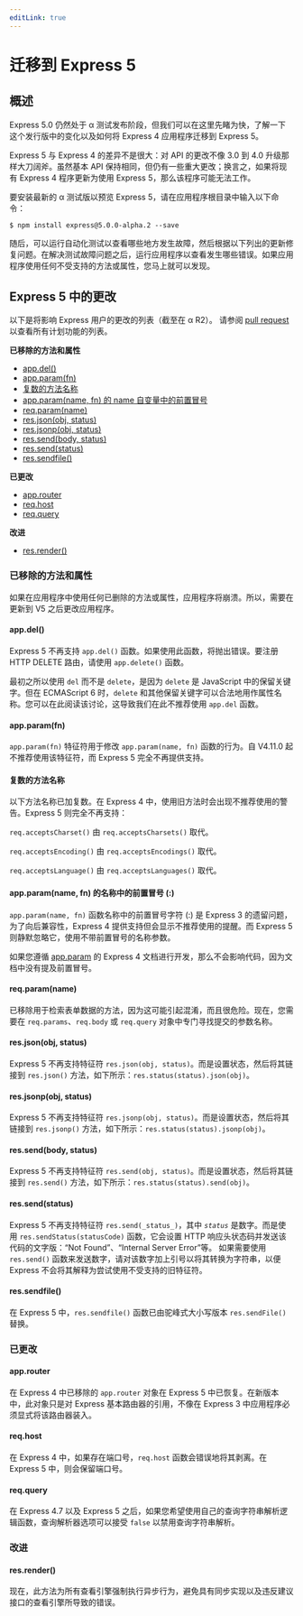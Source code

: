```yaml
---
editLink: true
---
```


# 迁移到 Express 5

## 概述

Express 5.0 仍然处于 α 测试发布阶段，但我们可以在这里先睹为快，了解一下这个发行版中的变化以及如何将 Express 4 应用程序迁移到 Express 5。

Express 5 与 Express 4 的差异不是很大：对 API 的更改不像 3.0 到 4.0 升级那样大刀阔斧。虽然基本 API 保持相同，但仍有一些重大更改；换言之，如果将现有 Express 4 程序更新为使用 Express 5，那么该程序可能无法工作。

要安装最新的 α 测试版以预览 Express 5，请在应用程序根目录中输入以下命令：

```
$ npm install express@5.0.0-alpha.2 --save
```

随后，可以运行自动化测试以查看哪些地方发生故障，然后根据以下列出的更新修复问题。在解决测试故障问题之后，运行应用程序以查看发生哪些错误。如果应用程序使用任何不受支持的方法或属性，您马上就可以发现。

## Express 5 中的更改

以下是将影响 Express 用户的更改的列表（截至在 α R2）。 请参阅 [pull request](https://github.com/expressjs/express/pull/2237) 以查看所有计划功能的列表。

**已移除的方法和属性**

- [app.del()](http://expressjs.com/zh-cn/guide/migrating-5.html#app.del)
- [app.param(fn)](http://expressjs.com/zh-cn/guide/migrating-5.html#app.param)
- [复数的方法名称](http://expressjs.com/zh-cn/guide/migrating-5.html#plural)
- [app.param(name, fn) 的 name 自变量中的前置冒号](http://expressjs.com/zh-cn/guide/migrating-5.html#leading)
- [req.param(name)](http://expressjs.com/zh-cn/guide/migrating-5.html#req.param)
- [res.json(obj, status)](http://expressjs.com/zh-cn/guide/migrating-5.html#res.json)
- [res.jsonp(obj, status)](http://expressjs.com/zh-cn/guide/migrating-5.html#res.jsonp)
- [res.send(body, status)](http://expressjs.com/zh-cn/guide/migrating-5.html#res.send.body)
- [res.send(status)](http://expressjs.com/zh-cn/guide/migrating-5.html#res.send.status)
- [res.sendfile()](http://expressjs.com/zh-cn/guide/migrating-5.html#res.sendfile)

**已更改**

- [app.router](http://expressjs.com/zh-cn/guide/migrating-5.html#app.router)
- [req.host](http://expressjs.com/zh-cn/guide/migrating-5.html#req.host)
- [req.query](http://expressjs.com/zh-cn/guide/migrating-5.html#req.query)

**改进**

- [res.render()](http://expressjs.com/zh-cn/guide/migrating-5.html#res.render)

### 已移除的方法和属性

如果在应用程序中使用任何已删除的方法或属性，应用程序将崩溃。所以，需要在更新到 V5 之后更改应用程序。

#### app.del()

Express 5 不再支持 `app.del()` 函数。如果使用此函数，将抛出错误。要注册 HTTP DELETE 路由，请使用 `app.delete()` 函数。

最初之所以使用 `del` 而不是 `delete`，是因为 `delete` 是 JavaScript 中的保留关键字。但在 ECMAScript 6 时，`delete` 和其他保留关键字可以合法地用作属性名称。您可以在此阅读该讨论，这导致我们在此不推荐使用 `app.del` 函数。

#### app.param(fn)

`app.param(fn)` 特征符用于修改 `app.param(name, fn)` 函数的行为。自 V4.11.0 起不推荐使用该特征符，而 Express 5 完全不再提供支持。

#### 复数的方法名称

以下方法名称已加复数。在 Express 4 中，使用旧方法时会出现不推荐使用的警告。Express 5 则完全不再支持：

`req.acceptsCharset()` 由 `req.acceptsCharsets()` 取代。

`req.acceptsEncoding()` 由 `req.acceptsEncodings()` 取代。

`req.acceptsLanguage()` 由 `req.acceptsLanguages()` 取代。

#### app.param(name, fn) 的名称中的前置冒号 (:)

`app.param(name, fn)` 函数名称中的前置冒号字符 (:) 是 Express 3 的遗留问题，为了向后兼容性，Express 4 提供支持但会显示不推荐使用的提醒。而 Express 5 则静默忽略它，使用不带前置冒号的名称参数。

如果您遵循 [app.param](http://expressjs.com/zh-cn/4x/api.html#app.param) 的 Express 4 文档进行开发，那么不会影响代码，因为文档中没有提及前置冒号。

#### req.param(name)

已移除用于检索表单数据的方法，因为这可能引起混淆，而且很危险。现在，您需要在 `req.params`、`req.body` 或 `req.query` 对象中专门寻找提交的参数名称。

#### res.json(obj, status)

Express 5 不再支持特征符 `res.json(obj, status)`。而是设置状态，然后将其链接到 `res.json()` 方法，如下所示：`res.status(status).json(obj)`。

#### res.jsonp(obj, status)

Express 5 不再支持特征符 `res.jsonp(obj, status)`。而是设置状态，然后将其链接到 `res.jsonp()` 方法，如下所示：`res.status(status).jsonp(obj)`。

#### res.send(body, status)

Express 5 不再支持特征符 `res.send(obj, status)`。而是设置状态，然后将其链接到 `res.send()` 方法，如下所示：`res.status(status).send(obj)`。

#### res.send(status)

Express 5 不再支持特征符 `res.send(_status_)`，其中 _`status`_ 是数字。而是使用 `res.sendStatus(statusCode)` 函数，它会设置 HTTP 响应头状态码并发送该代码的文字版：“Not Found”、“Internal Server Error”等。 如果需要使用 `res.send()` 函数来发送数字，请对该数字加上引号以将其转换为字符串，以便 Express 不会将其解释为尝试使用不受支持的旧特征符。

#### res.sendfile()

在 Express 5 中，`res.sendfile()` 函数已由驼峰式大小写版本 `res.sendFile()` 替换。

### 已更改

#### app.router

在 Express 4 中已移除的 `app.router` 对象在 Express 5 中已恢复。在新版本中，此对象只是对 Express 基本路由器的引用，不像在 Express 3 中应用程序必须显式将该路由器装入。

#### req.host

在 Express 4 中，如果存在端口号，`req.host` 函数会错误地将其剥离。在 Express 5 中，则会保留端口号。

#### req.query

在 Express 4.7 以及 Express 5 之后，如果您希望使用自己的查询字符串解析逻辑函数，查询解析器选项可以接受 `false` 以禁用查询字符串解析。

### 改进

#### res.render()

现在，此方法为所有查看引擎强制执行异步行为，避免具有同步实现以及违反建议接口的查看引擎所导致的错误。
